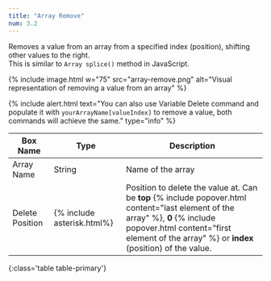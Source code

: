 ```yaml
---
title: "Array Remove"
num: 3.2
---
```


Removes a value from an array from a specified index (position), shifting other values to the right.\
This is similar to `Array splice()` method in JavaScript.

{% include image.html w="75" src="array-remove.png" alt="Visual representation of removing a value from an array" %}

{% include alert.html text="You can also use Variable Delete command and populate it with <code>yourArrayName[valueIndex]</code> to remove a value, both commands will achieve the same." type="info" %} 

| Box Name | Type | Description | 
|-------|--------|--------
|Array Name	|String	| Name of the array
|Delete Position|{% include asterisk.html%}|Position to delete the value at. Can be **top** {% include popover.html content="last element of the array" %}, **0** {% include popover.html content="first element of the array" %} or **index** (position) of the value.  
{:class='table table-primary'}









